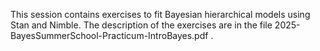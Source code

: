 This session contains exercises to fit Bayesian hierarchical models using Stan and Nimble. The description of the exercises are in the file 2025-BayesSummerSchool-Practicum-IntroBayes.pdf .
